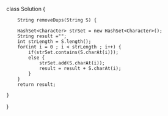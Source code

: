 class Solution {
    
        String removeDups(String S) {
    	
    	HashSet<Character> strSet = new HashSet<Character>();
    	String result ="";
    	int strLength = S.length();
    	for(int i = 0 ; i < strLength ; i++) {
    		if(strSet.contains(S.charAt(i)));
    		else {
    			strSet.add(S.charAt(i));
    			result = result + S.charAt(i);
    		}
    	}
		return result;
        
    }
    
}